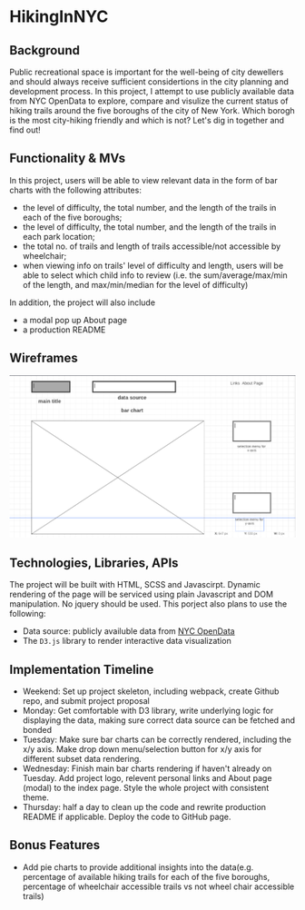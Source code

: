 # HikingInNYC
## Background
Public recreational space is important for the well-being of city dewellers and should always receive sufficient considertions in the city planning and development process. In this project, I attempt to use publicly available data from NYC OpenData to explore, compare and visulize the current status of hiking trails around the five boroughs of the city of New York. Which borogh is the most city-hiking friendly and which is not? Let's dig in together and find out!

## Functionality & MVs
In this project, users will be able to view relevant data in the form of bar charts with the following attributes:
- the level of difficulty, the total number, and the length of the trails in each of the five boroughs;
- the level of difficulty, the total number, and the length of the trails in each park location;
- the total no. of trails and length of trails accessible/not accessible by wheelchair;
- when viewing info on trails' level of difficulty and length, users will be able to select which child info to review (i.e. the sum/average/max/min of the length, and max/min/median for the level of difficulty)  

In addition, the project will also include 
- a modal pop up About page
- a production README

## Wireframes
![wireframe](https://github.com/robokitten007/HikingInNYC/blob/main/wireframe.png)

## Technologies, Libraries, APIs
The project will be built with HTML, SCSS and Javascirpt. Dynamic rendering of the page will be serviced using plain Javascript and DOM manipulation. No jquery should be used.
This porject also plans to use the following:
- Data source: publicly availuble data from [NYC OpenData](https://opendata.cityofnewyork.us/)
- The `D3.js` library to render interactive data visualization
## Implementation Timeline
- Weekend: Set up project skeleton, including webpack, create Github repo, and submit project proposal
- Monday: Get comfortable with D3 library, write underlying logic for displaying the data, making sure correct data source can be fetched and bonded
- Tuesday: Make sure bar charts can be correctly rendered, including the x/y axis. Make drop down menu/selection button for x/y axis for different subset data rendering.
- Wednesday: Finish main bar charts rendering if haven't already on Tuesday. Add project logo, relevent personal links and About page (modal) to the index page. Style the whole project with consistent theme.
- Thursday: half a day to clean up the code and rewrite production README if applicable.  Deploy the code to GitHub page.
## Bonus Features
- Add pie charts to provide additional insights into the data(e.g. percentage of available hiking trails for each of the five boroughs, percentage of wheelchair accessible trails vs not wheel chair accessible trails)  
